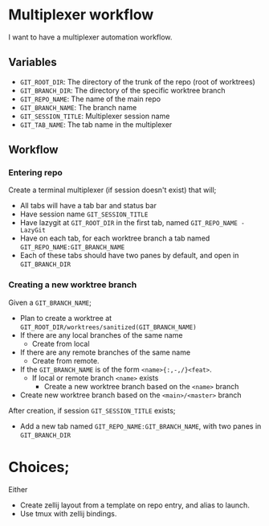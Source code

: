 # Multiplexer workflow

I want to have a multiplexer automation workflow.

## Variables

- `GIT_ROOT_DIR`: The directory of the trunk of the repo (root of worktrees)
- `GIT_BRANCH_DIR`: The directory of the specific worktree branch
- `GIT_REPO_NAME`: The name of the main repo
- `GIT_BRANCH_NAME`: The branch name
- `GIT_SESSION_TITLE`: Multiplexer session name
- `GIT_TAB_NAME`: The tab name in the multiplexer

## Workflow

### Entering repo

Create a terminal multiplexer (if session doesn't exist) that will;
- All tabs will have a tab bar and status bar
- Have session name `GIT_SESSION_TITLE`
- Have lazygit at `GIT_ROOT_DIR` in the first tab, named `GIT_REPO_NAME - LazyGit`
- Have on each tab, for each worktree branch a tab named `GIT_REPO_NAME:GIT_BRANCH_NAME`
- Each of these tabs should have two panes by default, and open in `GIT_BRANCH_DIR`

### Creating a new worktree branch

Given a `GIT_BRANCH_NAME`;
- Plan to create a worktree at `GIT_ROOT_DIR/worktrees/sanitized(GIT_BRANCH_NAME)`
- If there are any local branches of the same name
  - Create from local
- If there are any remote branches of the same name
  - Create from remote.
- If the `GIT_BRANCH_NAME` is of the form `<name>{:,-,/}<feat>`.
  - If local or remote branch `<name>` exists
    - Create a new worktree branch based on the `<name>` branch
- Create new worktree branch based on the `<main>/<master>` branch

After creation, if session `GIT_SESSION_TITLE` exists;
- Add a new tab named `GIT_REPO_NAME:GIT_BRANCH_NAME`, with two panes in `GIT_BRANCH_DIR`

# Choices;

Either
- Create zellij layout from a template on repo entry, and alias to launch.
- Use tmux with zellij bindings.
